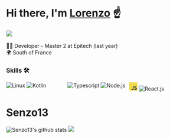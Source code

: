 # Hi there, I'm [Lorenzo](https://github.com/Senzo13) ☝️

<a href="https://www.linkedin.com/in/lorenzo-giralt/?locale=en_US" target="_blank"><img src="https://img.shields.io/badge/linkedin-%230077B5.svg?&style=for-the-badge&logo=linkedin&logoColor=white"/></a>

👨‍💻 Developer - Master 2 at Epitech (last year)
<br/>
🌍 South of France

### Skills 🛠️

<div style="float: left; width: 33%;">
  <img alt="Linux" width="23px" src="https://www.vectorlogo.zone/logos/linux/linux-icon.svg" />
  <img alt="Kotlin" width="25px" src="https://www.vectorlogo.zone/logos/kotlinlang/kotlinlang-icon.svg" />
</div>

<div style="float: left; width: 33%;">
  <img alt="Typescript" width="23px" src="https://www.vectorlogo.zone/logos/typescriptlang/typescriptlang-icon.svg" />
  <img alt="Node.js" width="49px" src="https://www.vectorlogo.zone/logos/nodejs/nodejs-ar21.svg" />
</div>

<div style="float: left; width: 33%;">
  <img alt="JavaScript" width="23px" src="https://raw.githubusercontent.com/devicons/devicon/master/icons/javascript/javascript-original.svg" />
  <img alt="React.js" width="23px" src="https://www.vectorlogo.zone/logos/reactjs/reactjs-icon.svg" />
</div>

<div style="clear: both;"></div>

# Senzo13

<div align="left">
 <img width="43%" src="https://github-readme-stats.vercel.app/api/top-langs/?username=Senzo13&show_icons=true&layout=compact&theme=algolia" alt="Senzo13's github stats" />
 <img width="43%" src="https://github-readme-streak-stats.herokuapp.com/?user=Senzo13" />
</div>
